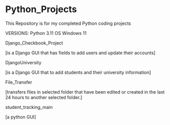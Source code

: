# Python_Projects
This Repository is for my completed Python coding projects 

VERSIONS:
Python 3.11
OS Windows 11


  Django_Checkbook_Project
  
  
[is a Django GUI that has fields to add users and update their accounts]

  DjangoUniversity
  
  
[is a Django GUI that to add students and their university information]

  File_Transfer 
  
  
[transfers files in selected folder that have been edited or created 
in the last 24 hours to another selected folder.]

  student_tracking_main
  
  
[a python GUI]

